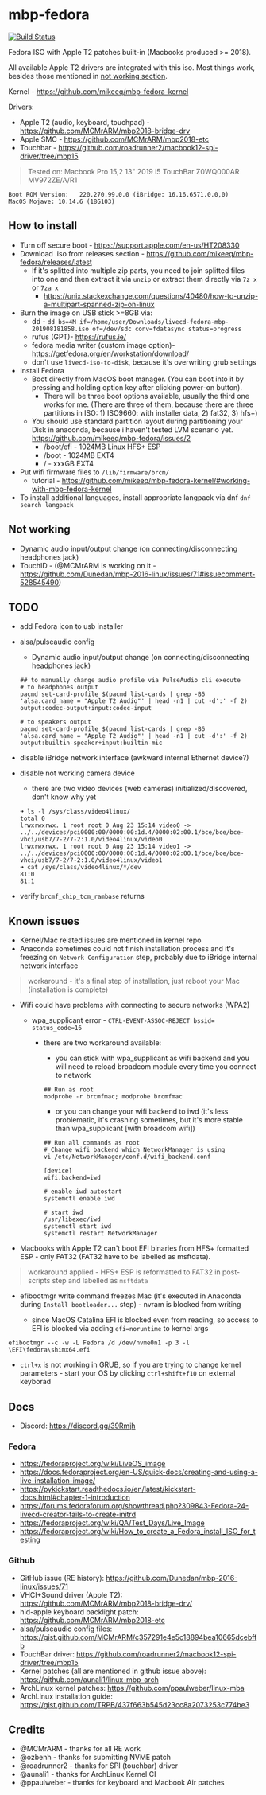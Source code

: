 # mbp-fedora

[![Build Status](https://travis-ci.com/mikeeq/mbp-fedora.svg?branch=master)](https://travis-ci.com/mikeeq/mbp-fedora)

Fedora ISO with Apple T2 patches built-in (Macbooks produced >= 2018).

All available Apple T2 drivers are integrated with this iso. Most things work, besides those mentioned in [not working section](#not-working).

Kernel - <https://github.com/mikeeq/mbp-fedora-kernel>

Drivers:

- Apple T2 (audio, keyboard, touchpad) - <https://github.com/MCMrARM/mbp2018-bridge-drv>
- Apple SMC - <https://github.com/MCMrARM/mbp2018-etc>
- Touchbar - <https://github.com/roadrunner2/macbook12-spi-driver/tree/mbp15>

> Tested on: Macbook Pro 15,2 13" 2019 i5 TouchBar Z0WQ000AR MV972ZE/A/R1

```
Boot ROM Version:	220.270.99.0.0 (iBridge: 16.16.6571.0.0,0)
MacOS Mojave: 10.14.6 (18G103)
```

## How to install

- Turn off secure boot - <https://support.apple.com/en-us/HT208330>
- Download .iso from releases section - <https://github.com/mikeeq/mbp-fedora/releases/latest>
  - If it's splitted into multiple zip parts, you need to join splitted files into one and then extract it via `unzip` or extract them directly via `7z x` or `7za x`
    - <https://unix.stackexchange.com/questions/40480/how-to-unzip-a-multipart-spanned-zip-on-linux>
- Burn the image on USB stick >=8GB via:
  - dd - `dd bs=4M if=/home/user/Downloads/livecd-fedora-mbp-201908181858.iso of=/dev/sdc conv=fdatasync status=progress`
  - rufus (GPT)- <https://rufus.ie/>
  - fedora media writer (custom image option)- <https://getfedora.org/en/workstation/download/>
  - don't use `livecd-iso-to-disk`, because it's overwriting grub settings
- Install Fedora
  - Boot directly from MacOS boot manager. (You can boot into it by pressing and holding option key after clicking power-on button).
    - There will be three boot options available, usually the third one works for me. (There are three of them, because there are three partitions in ISO: 1) ISO9660: with installer data, 2) fat32, 3) hfs+)
  - You should use standard partition layout during partitioning your Disk in anaconda, because i haven't tested LVM scenario yet. <https://github.com/mikeeq/mbp-fedora/issues/2>
    - /boot/efi - 1024MB Linux HFS+ ESP
    - /boot - 1024MB EXT4
    - / - xxxGB EXT4
- Put wifi firmware files to `/lib/firmware/brcm/`
  - tutorial - <https://github.com/mikeeq/mbp-fedora-kernel/#working-with-mbp-fedora-kernel>
- To install additional languages, install appropriate langpack via dnf `dnf search langpack`

## Not working

- Dynamic audio input/output change (on connecting/disconnecting headphones jack)
- TouchID - (@MCMrARM is working on it - https://github.com/Dunedan/mbp-2016-linux/issues/71#issuecomment-528545490)

## TODO

- add Fedora icon to usb installer
- alsa/pulseaudio config
  - Dynamic audio input/output change (on connecting/disconnecting headphones jack)

  ```
  ## to manually change audio profile via PulseAudio cli execute
  # to headphones output
  pacmd set-card-profile $(pacmd list-cards | grep -B6 'alsa.card_name = "Apple T2 Audio"' | head -n1 | cut -d':' -f 2) output:codec-output+input:codec-input

  # to speakers output
  pacmd set-card-profile $(pacmd list-cards | grep -B6 'alsa.card_name = "Apple T2 Audio"' | head -n1 | cut -d':' -f 2) output:builtin-speaker+input:builtin-mic
  ```

- disable iBridge network interface (awkward internal Ethernet device?)
- disable not working camera device
  - there are two video devices (web cameras) initialized/discovered, don't know why yet

  ```
  ➜ ls -l /sys/class/video4linux/
  total 0
  lrwxrwxrwx. 1 root root 0 Aug 23 15:14 video0 -> ../../devices/pci0000:00/0000:00:1d.4/0000:02:00.1/bce/bce/bce-vhci/usb7/7-2/7-2:1.0/video4linux/video0
  lrwxrwxrwx. 1 root root 0 Aug 23 15:14 video1 -> ../../devices/pci0000:00/0000:00:1d.4/0000:02:00.1/bce/bce/bce-vhci/usb7/7-2/7-2:1.0/video4linux/video1
  ➜ cat /sys/class/video4linux/*/dev
  81:0
  81:1
  ```

- verify `brcmf_chip_tcm_rambase` returns

## Known issues

- Kernel/Mac related issues are mentioned in kernel repo
- Anaconda sometimes could not finish installation process and it's freezing on `Network Configuration` step, probably due to iBridge internal network interface

> workaround - it's a final step of installation, just reboot your Mac (installation is complete)

- Wifi could have problems with connecting to secure networks (WPA2)
  - wpa_supplicant error - `CTRL-EVENT-ASSOC-REJECT bssid= status_code=16`
    - there are two workaround available:
      - you can stick with wpa_supplicant as wifi backend and you will need to reload broadcom module every time you connect to network

      ```
      ## Run as root
      modprobe -r brcmfmac; modprobe brcmfmac
      ```

      - or you can change your wifi backend to iwd (it's less problematic, it's crashing sometimes, but it's more stable than wpa_supplicant [with broadcom wifi])

      ```
      ## Run all commands as root
      # Change wifi backend which NetworkManager is using
      vi /etc/NetworkManager/conf.d/wifi_backend.conf

      [device]
      wifi.backend=iwd

      # enable iwd autostart
      systemctl enable iwd

      # start iwd
      /usr/libexec/iwd
      systemctl start iwd
      systemctl restart NetworkManager
      ```

- Macbooks with Apple T2 can't boot EFI binaries from HFS+ formatted ESP - only FAT32 (FAT32 have to be labelled as msftdata).

> workaround applied - HFS+ ESP is reformatted to FAT32 in post-scripts step and labelled as `msftdata`

- efibootmgr write command freezes Mac (it's executed in Anaconda during `Install bootloader...` step) - nvram is blocked from writing

  - since MacOS Catalina EFI is blocked even from reading, so access to EFI is blocked via adding `efi=noruntime` to kernel args

```
efibootmgr --c -w -L Fedora /d /dev/nvme0n1 -p 3 -l \EFI\fedora\shimx64.efi
```

- `ctrl+x` is not working in GRUB, so if you are trying to change kernel parameters - start your OS by clicking `ctrl+shift+f10` on external keyborad

## Docs

- Discord: <https://discord.gg/39Rmjh>

### Fedora

- <https://fedoraproject.org/wiki/LiveOS_image>
- <https://docs.fedoraproject.org/en-US/quick-docs/creating-and-using-a-live-installation-image/>
- <https://pykickstart.readthedocs.io/en/latest/kickstart-docs.html#chapter-1-introduction>
- <https://forums.fedoraforum.org/showthread.php?309843-Fedora-24-livecd-creator-fails-to-create-initrd>
- <https://fedoraproject.org/wiki/QA/Test_Days/Live_Image>
- <https://fedoraproject.org/wiki/How_to_create_a_Fedora_install_ISO_for_testing>

### Github

- GitHub issue (RE history): <https://github.com/Dunedan/mbp-2016-linux/issues/71>
- VHCI+Sound driver (Apple T2): <https://github.com/MCMrARM/mbp2018-bridge-drv/>
- hid-apple keyboard backlight patch: <https://github.com/MCMrARM/mbp2018-etc>
- alsa/pulseaudio config files: <https://gist.github.com/MCMrARM/c357291e4e5c18894bea10665dcebffb>
- TouchBar driver: <https://github.com/roadrunner2/macbook12-spi-driver/tree/mbp15>
- Kernel patches (all are mentioned in github issue above): <https://github.com/aunali1/linux-mbp-arch>
- ArchLinux kernel patches: <https://github.com/ppaulweber/linux-mba>
- ArchLinux installation guide: <https://gist.github.com/TRPB/437f663b545d23cc8a2073253c774be3>

## Credits

- @MCMrARM - thanks for all RE work
- @ozbenh - thanks for submitting NVME patch
- @roadrunner2 - thanks for SPI (touchbar) driver
- @aunali1 - thanks for ArchLinux Kernel CI
- @ppaulweber - thanks for keyboard and Macbook Air patches
